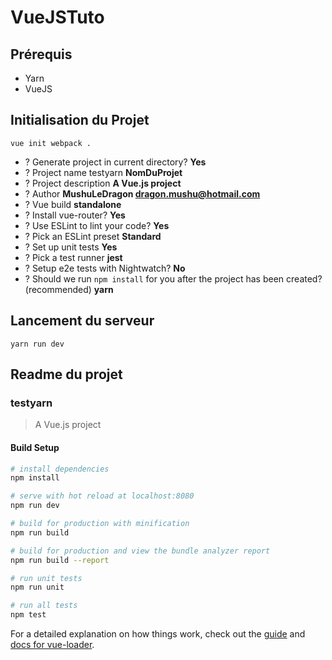# VueJSTuto

## Prérequis

- Yarn
- VueJS

## Initialisation du Projet

`vue init webpack .`

- ? Generate project in current directory? __Yes__
- ? Project name testyarn __NomDuProjet__
- ? Project description __A Vue.js project__
- ? Author __MushuLeDragon <dragon.mushu@hotmail.com>__
- ? Vue build __standalone__
- ? Install vue-router? __Yes__
- ? Use ESLint to lint your code? __Yes__
- ? Pick an ESLint preset __Standard__
- ? Set up unit tests __Yes__
- ? Pick a test runner __jest__
- ? Setup e2e tests with Nightwatch? __No__
- ? Should we run `npm install` for you after the project has been created? (recommended) __yarn__

## Lancement du serveur

`yarn run dev`

## Readme du projet
### testyarn

> A Vue.js project

#### Build Setup

``` bash
# install dependencies
npm install

# serve with hot reload at localhost:8080
npm run dev

# build for production with minification
npm run build

# build for production and view the bundle analyzer report
npm run build --report

# run unit tests
npm run unit

# run all tests
npm test
```

For a detailed explanation on how things work, check out the [guide](http://vuejs-templates.github.io/webpack/) and [docs for vue-loader](http://vuejs.github.io/vue-loader).
